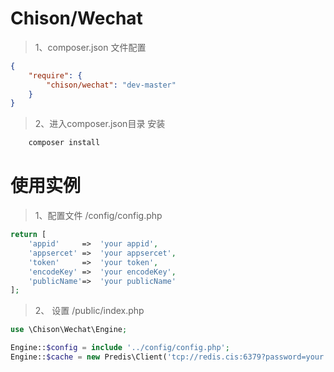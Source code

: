 # Chison/Wechat #

> 1、composer.json 文件配置

```json
{
    "require": {
        "chison/wechat": "dev-master"
    }
}
```
>2、进入composer.json目录 安装
```bash
    composer install
```

# 使用实例 #
> 1、配置文件 /config/config.php

```php
return [
    'appid'     =>  'your appid',
    'appsercet' =>  'your appsercet',
    'token'     =>  'your token',
    'encodeKey' =>  'your encodeKey',
    'publicName'=>  'your publicName'
];
```
> 2、 设置 /public/index.php
```php
use \Chison\Wechat\Engine;

Engine::$config = include '../config/config.php';
Engine::$cache = new Predis\Client('tcp://redis.cis:6379?password=your password');
```



